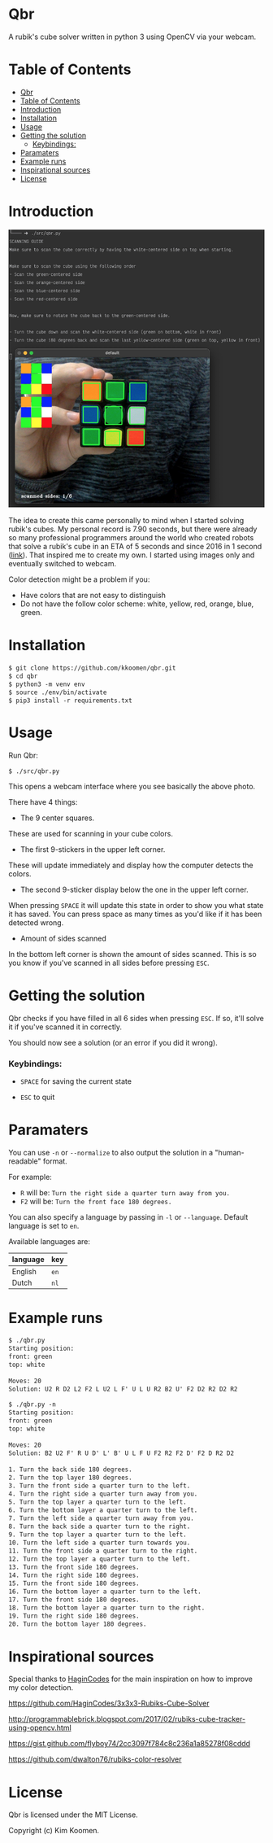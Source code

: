 # Qbr

A rubik's cube solver written in python 3 using OpenCV via your webcam.

# Table of Contents

- [Qbr](#qbr)
- [Table of Contents](#table-of-contents)
- [Introduction](#introduction)
- [Installation](#installation)
- [Usage](#usage)
- [Getting the solution](#getting-the-solution)
    + [Keybindings:](#keybindings)
- [Paramaters](#paramaters)
- [Example runs](#example-runs)
- [Inspirational sources](#inspirational-sources)
- [License](#license)

# Introduction

![demo](demo.jpg)

The idea to create this came personally to mind when I started solving rubik's
cubes.  My personal record is 7.90 seconds, but there were already so many
professional programmers around the world who created robots that solve a
rubik's cube in an ETA of 5 seconds and since 2016 in 1 second
([link](https://www.youtube.com/watch?v=ixTddQQ2Hs4)).
That inspired me to create my own. I started using images only and eventually switched to webcam.

Color detection might be a problem if you:
- Have colors that are not easy to distinguish
- Do not have the follow color scheme: white, yellow, red, orange, blue, green.

# Installation

```
$ git clone https://github.com/kkoomen/qbr.git
$ cd qbr
$ python3 -m venv env
$ source ./env/bin/activate
$ pip3 install -r requirements.txt
```

# Usage

Run Qbr:

```
$ ./src/qbr.py
```

This opens a webcam interface where you see basically the above photo.

There have 4 things:

* The 9 center squares.

These are used for scanning in
your cube colors.

* The first 9-stickers in the upper left corner.

These will update immediately and display how the computer detects the colors.

* The second 9-sticker display below the one in the upper left corner.

When pressing `SPACE` it will update this state in order to show you what state
it has saved. You can press space as many times as you'd like if it has been
detected wrong.

* Amount of sides scanned

In the bottom left corner is shown the amount of sides scanned. This is so you
know if you've scanned in all sides before pressing `ESC`.

# Getting the solution

Qbr checks if you have filled in all 6 sides when pressing `ESC`. If so, it'll
solve it if you've scanned it in correctly.

You should now see a solution (or an error if you did it wrong).

### Keybindings:

- `SPACE` for saving the current state

- `ESC` to quit

# Paramaters

You can use `-n` or `--normalize` to also output the solution in a "human-readable" format.

For example:

* `R` will be: `Turn the right side a quarter turn away from you.`
* `F2` will be: `Turn the front face 180 degrees.`

You can also specify a language by passing in `-l` or `--language`. Default language
is set to `en`.

Available languages are:

| language | key  |
| ---      | ---  |
| English  | `en` |
| Dutch    | `nl` |

# Example runs

```
$ ./qbr.py
Starting position:
front: green
top: white

Moves: 20
Solution: U2 R D2 L2 F2 L U2 L F' U L U R2 B2 U' F2 D2 R2 D2 R2
```

```
$ ./qbr.py -n
Starting position:
front: green
top: white

Moves: 20
Solution: B2 U2 F' R U D' L' B' U L F U F2 R2 F2 D' F2 D R2 D2

1. Turn the back side 180 degrees.
2. Turn the top layer 180 degrees.
3. Turn the front side a quarter turn to the left.
4. Turn the right side a quarter turn away from you.
5. Turn the top layer a quarter turn to the left.
6. Turn the bottom layer a quarter turn to the left.
7. Turn the left side a quarter turn away from you.
8. Turn the back side a quarter turn to the right.
9. Turn the top layer a quarter turn to the left.
10. Turn the left side a quarter turn towards you.
11. Turn the front side a quarter turn to the right.
12. Turn the top layer a quarter turn to the left.
13. Turn the front side 180 degrees.
14. Turn the right side 180 degrees.
15. Turn the front side 180 degrees.
16. Turn the bottom layer a quarter turn to the left.
17. Turn the front side 180 degrees.
18. Turn the bottom layer a quarter turn to the right.
19. Turn the right side 180 degrees.
20. Turn the bottom layer 180 degrees.
```

# Inspirational sources

Special thanks to [HaginCodes](https://github.com/HaginCodes) for the main
inspiration on how to improve my color detection.

https://github.com/HaginCodes/3x3x3-Rubiks-Cube-Solver

http://programmablebrick.blogspot.com/2017/02/rubiks-cube-tracker-using-opencv.html

https://gist.github.com/flyboy74/2cc3097f784c8c236a1a85278f08cddd

https://github.com/dwalton76/rubiks-color-resolver

# License

Qbr is licensed under the MIT License.

Copyright (c) Kim Koomen.

